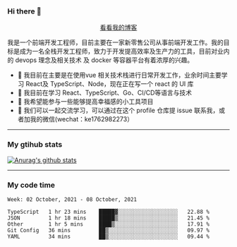 ### Hi there 👋

<p align="center">
  <a href="https://real-jacket.github.io/">看看我的博客</a>
</p>

我是一个前端开发工程师，目前主要在一家新零售公司从事前端开发工作。我的目标是成为一名全栈开发工程师，致力于开发提高效率及生产力的工具，目前对业内的 devops 理念及相关技术 及 docker 等容器平台有着浓厚的兴趣。

- 🔭 我目前在主要是在使用vue 相关技术栈进行日常开发工作，业余时间主要学习 React及 TypeScript、Node，现在正在写一个 react 的 UI 库 
- 🌱 我目前在学习 React、TypeScript、Go、CI/CD等语言与技术
- 👯 我希望能参与一些能够提高幸福感的小工具项目
- 💬 我们可以一起交流学习，可以通过在这个 profile 仓库提 issue 联系我，或者加我的微信(wechat：ke1762982273）

***

### My gtihub stats

[![Anurag's github stats](https://github-readme-stats.vercel.app/api?username=real-jacket)](https://github.com/anuraghazra/github-readme-stats)

***

### My code time

<!--START_SECTION:waka-->
```text
Week: 02 October, 2021 - 08 October, 2021

TypeScript   1 hr 23 mins    █████▓░░░░░░░░░░░░░░░░░░░   22.88 % 
JSON         1 hr 18 mins    █████▒░░░░░░░░░░░░░░░░░░░   21.45 % 
Other        1 hr 5 mins     ████▒░░░░░░░░░░░░░░░░░░░░   17.91 % 
Git Config   36 mins         ██▒░░░░░░░░░░░░░░░░░░░░░░   09.97 % 
YAML         34 mins         ██▒░░░░░░░░░░░░░░░░░░░░░░   09.44 % 
```
<!--END_SECTION:waka-->
